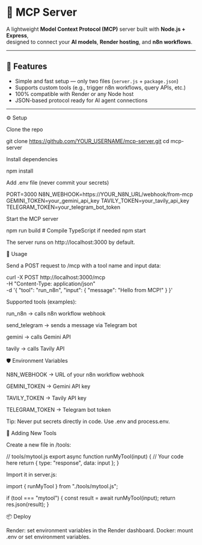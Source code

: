 # 🧠 MCP Server

A lightweight **Model Context Protocol (MCP)** server built with **Node.js + Express**,  
designed to connect your **AI models**, **Render hosting**, and **n8n workflows**.

---

## 🚀 Features

- Simple and fast setup — only two files (`server.js` + `package.json`)
- Supports custom tools (e.g., trigger n8n workflows, query APIs, etc.)
- 100% compatible with Render or any Node host
- JSON-based protocol ready for AI agent connections

---

⚙️ Setup

Clone the repo

  git clone https://github.com/YOUR_USERNAME/mcp-server.git
  cd mcp-server


Install dependencies

  npm install


Add .env file (never commit your secrets)

  PORT=3000
  N8N_WEBHOOK=https://YOUR_N8N_URL/webhook/from-mcp
  GEMINI_TOKEN=your_gemini_api_key
  TAVILY_TOKEN=your_tavily_api_key
  TELEGRAM_TOKEN=your_telegram_bot_token


Start the MCP server

  npm run build   # Compile TypeScript if needed
  npm start


The server runs on http://localhost:3000 by default.

🚀 Usage

Send a POST request to /mcp with a tool name and input data:

  curl -X POST http://localhost:3000/mcp \
  -H "Content-Type: application/json" \
  -d '{
    "tool": "run_n8n",
    "input": {
      "message": "Hello from MCP!"
    }
  }'


Supported tools (examples):

  run_n8n → calls n8n workflow webhook

  send_telegram → sends a message via Telegram bot

  gemini → calls Gemini API

  tavily → calls Tavily API

🛡 Environment Variables

  N8N_WEBHOOK → URL of your n8n workflow webhook

  GEMINI_TOKEN → Gemini API key

  TAVILY_TOKEN → Tavily API key

  TELEGRAM_TOKEN → Telegram bot token

Tip: Never put secrets directly in code. Use .env and process.env.

🧩 Adding New Tools

Create a new file in /tools:

// tools/mytool.js
export async function runMyTool(input) {
  // Your code here
  return { type: "response", data: input };
}


Import it in server.js:

  import { runMyTool } from "./tools/mytool.js";

  if (tool === "mytool") {
    const result = await runMyTool(input);
    return res.json(result);
  }

📦 Deploy

 Render: set environment variables in the Render dashboard.
 Docker: mount .env or set environment variables.

